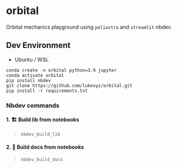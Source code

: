 # orbital

Orbital mechanics playground using `poliastro` and `streamlit` nbdev.


## Dev Environment

* Ubuntu / WSL
```
conda create -n orbital python=3.9 jupyter
conda activate orbital  
pip install nbdev
git clone https://github.com/lukexyz/orbital.git  
pip install -r requirements.txt  
```

### Nbdev commands  

#### 1. 🏗️ **Build lib** from notebooks  
> `nbdev_build_lib` 


#### 2. 📝 **Build docs** from notebooks  
> `nbdev_build_docs` 